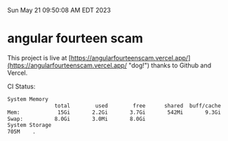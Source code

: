Sun May 21 09:50:08 AM EDT 2023

# angular fourteen scam


This project is live at [https://angularfourteenscam.vercel.app/](https://angularfourteenscam.vercel.app/ "dog!") thanks to Github and Vercel.

CI Status: 

```bash
System Memory
               total        used        free      shared  buff/cache   available
Mem:            15Gi       2.2Gi       3.7Gi       542Mi       9.3Gi        12Gi
Swap:          8.0Gi       3.0Mi       8.0Gi
System Storage
705M	.
```
```bash
